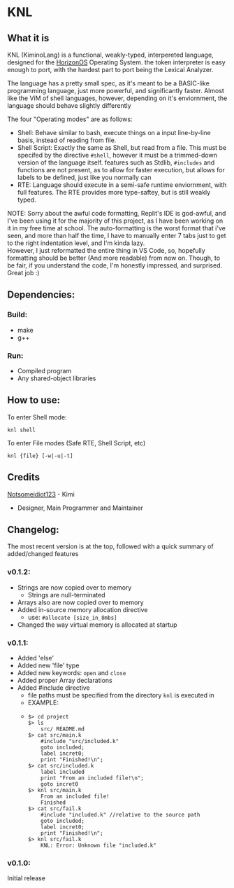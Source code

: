 # KNL

## What it is

KNL (KiminoLang) is a functional, weakly-typed, interpereted language, designed for the [HorizonOS](https://github.com/notsomeidiot123/horizon-os) Operating System. the token interpreter is easy enough to port, with the hardest part to port being the Lexical Analyzer. 

The language has a pretty small spec, as it's meant to be a BASIC-like programming language, just more powerful, and significantly faster. Almost like the ViM of shell languages, however, depending on it's enviornment, the language should behave slightly differently

The four "Operating modes" are as follows:

* Shell: Behave similar to bash, execute things on a input line-by-line basis, instead of reading from file. 
* Shell Script: Exactly the same as Shell, but read from a file. This must be specifed by the directive `#shell`, however it must be a trimmed-down version of the language itself. features such as Stdlib, `#includes` and functions are not present, as to allow for faster execution, but allows for labels to be defined, just like you normally can
* RTE: Language should execute in a semi-safe runtime enviornment, with full features. The RTE provides more type-saftey, but is still weakly typed. 

NOTE: Sorry about the awful code formatting, Replit's IDE is god-awful, and I've been using it for the majority of this project, as I have been working on it in my free time at school. The auto-formatting is the worst
format that i've seen, and more than half the time, I have to manually enter 7 tabs just to get to the right indentation level, and I'm kinda lazy.  
However, I just reformatted the entire thing in VS Code, so, hopefully formatting should be better (And more readable) from now on. Though, to be fair, if you understand the code, I'm honestly impressed, and surprised. Great job :)

## Dependencies:

### Build:

- make
- g++

### Run: 

- Compiled program
- Any shared-object libraries 

## How to use:

To enter Shell mode:

    knl shell

To enter File modes (Safe RTE, Shell Script, etc)
    
    knl {file} [-w|-u|-t]

## Credits

[Notsomeidiot123](https://github.com/notsomeidiot123) - Kimi

- Designer, Main Programmer and Maintainer

## Changelog:

The most recent version is at the top, followed with a quick summary of added/changed features

### v0.1.2:

- Strings are now copied over to memory
	- Strings are null-terminated
- Arrays also are now copied over to memory
- Added in-source memory allocation directive
	- use: `#allocate [size_in_8mbs]`
- Changed the way virtual memory is allocated at startup

### v0.1.1:

- Added 'else'
- Added new 'file' type
- Added new keywords: `open` and `close`
- Added proper Array declarations
- Added #include directive
	- file paths must be specified from the directory `knl` is executed in
  - EXAMPLE:
  - ```
    $> cd project
    $> ls
    	src/ README.md
    $> cat src/main.k
    	#include "src/included.k"
    	goto included;
    	label incret0;
    	print "Finished!\n";
    $> cat src/included.k
    	label included
    	print "From an included file!\n";
    	goto incret0
    $> knl src/main.k
    	From an included file!
    	Finished
    $> cat src/fail.k
    	#include "included.k" //relative to the source path
    	goto included;
    	label incret0;
    	print "Finished!\n";
    $> knl src/fail.k
    	KNL: Error: Unknown file "included.k"

### v0.1.0:

Initial release
